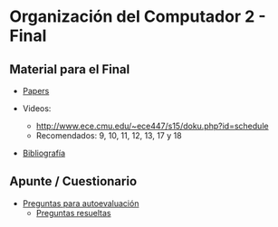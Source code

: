# Organización del Computador 2 - Final

## Material para el Final

* [Papers](papers)

* Videos: 
  * http://www.ece.cmu.edu/~ece447/s15/doku.php?id=schedule
  * Recomendados: 9, 10, 11, 12, 13, 17 y 18

* [Bibliografía](bibliografia)

## Apunte / Cuestionario

* [Preguntas para autoevaluación](https://github.com/lbarrios/orga2-final/blob/master/preguntas-final.md)
  * [Preguntas resueltas](https://github.com/lbarrios/orga2-final/blob/master/preguntas-final-resueltas.md)
